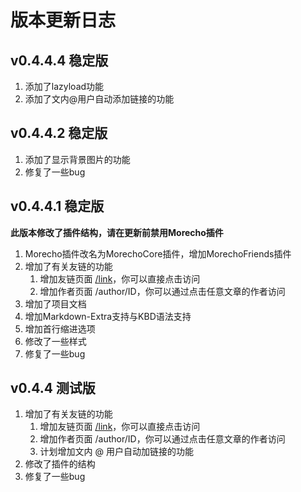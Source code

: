 # 版本更新日志

## v0.4.4.4 稳定版

1. 添加了lazyload功能
1. 添加了文内@用户自动添加链接的功能

## v0.4.4.2 稳定版

1. 添加了显示背景图片的功能
1. 修复了一些bug

## v0.4.4.1 稳定版

**此版本修改了插件结构，请在更新前禁用Morecho插件**

1. Morecho插件改名为MorechoCore插件，增加MorechoFriends插件
1. 增加了有关友链的功能
    1. 增加友链页面 [/link](/link)，你可以直接点击访问
    1. 增加作者页面 /author/ID，你可以通过点击任意文章的作者访问
1. 增加了项目文档
1. 增加Markdown-Extra支持与KBD语法支持
1. 增加首行缩进选项
1. 修改了一些样式
1. 修复了一些bug

## v0.4.4 测试版
1. 增加了有关友链的功能
    1. 增加友链页面 [/link](/link)，你可以直接点击访问
    1. 增加作者页面 /author/ID，你可以通过点击任意文章的作者访问
    1. 计划增加文内 @ 用户自动加链接的功能
1. 修改了插件的结构
1. 修复了一些bug